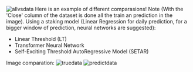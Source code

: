 ![allvsdata](https://github.com/user-attachments/assets/86a64bc0-39eb-43f1-a9ba-560c3a61f26b)
Here is an example of different comparasions! Note (With the 'Close' column of the dataset is done all the train an prediction in the image).
Using a staking model (Linear Regression for daily prediction, for a bigger window of prediction, neural networks are suggested):
  - Linear Threshold (LT)
  - Transformer Neural Network
  - Self-Exciting Threshold AutoRegressive Model (SETAR)

Image comparation:
![truedata](https://github.com/user-attachments/assets/dad868d6-7c4a-47c8-825e-a531d0ce1894)
![predictdata](https://github.com/user-attachments/assets/4ad03864-01b9-43ef-b5c5-9abbb28bd071)
